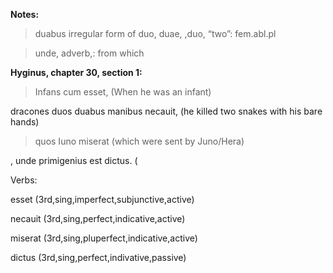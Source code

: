 **Notes:**

>duabus irregular form of duo, duae, ,duo, “two”: fem.abl.pl

> unde, adverb,: from which


**Hyginus, chapter 30, section 1:**

> Infans cum esset, (When he was an infant)

dracones duos duabus manibus necauit, (he killed two snakes with his bare hands)

>quos Iuno miserat (which were sent by Juno/Hera)

, unde primigenius est dictus. (


Verbs:

esset (3rd,sing,imperfect,subjunctive,active)

necauit (3rd,sing,perfect,indicative,active)

miserat (3rd,sing,pluperfect,indicative,active)

dictus (3rd,sing,perfect,indivative,passive)
